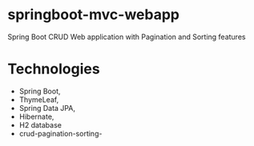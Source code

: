 # springboot-mvc-webapp

Spring Boot CRUD Web application with Pagination and Sorting features

# Technologies

- Spring Boot, 
- ThymeLeaf, 
- Spring Data JPA, 
- Hibernate, 
- H2 database
- crud-pagination-sorting-

